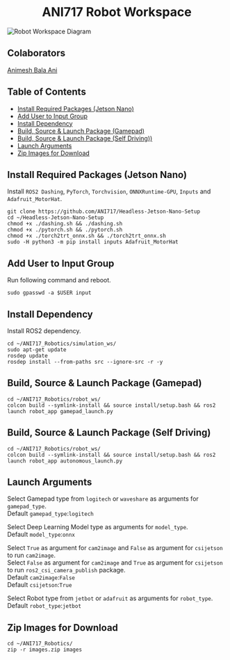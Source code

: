 <p align="center">
  <h1 align="center">ANI717 Robot Workspace</h1>
</p>

<img src="https://github.com/ANI717/ANI717_Robotics/blob/main/Robot%20Workspace.png" alt="Robot Workspace Diagram" class="inline"/><br/>

## Colaborators
[Animesh Bala Ani](https://www.linkedin.com/in/ani717/)

## Table of Contents
* [Install Required Packages (Jetson Nano)](#jetson) <br/>
* [Add User to Input Group](#user) <br/>
* [Install Dependency](#install) <br/>
* [Build, Source & Launch Package (Gamepad)](#gamepad) <br/>
* [Build, Source & Launch Package (Self Driving))](#self) <br/>
* [Launch Arguments](#arg) <br/>
* [Zip Images for Download](#zip) <br/>

## Install Required Packages (Jetson Nano) <a name="jetson"></a>
Install `ROS2 Dashing`, `PyTorch`, `Torchvision`, `ONNXRuntime-GPU`, `Inputs` and `Adafruit_MotorHat`.<br/>
```
git clone https://github.com/ANI717/Headless-Jetson-Nano-Setup
cd ~/Headless-Jetson-Nano-Setup
chmod +x ./dashing.sh && ./dashing.sh
chmod +x ./pytorch.sh && ./pytorch.sh
chmod +x ./torch2trt_onnx.sh && ./torch2trt_onnx.sh
sudo -H python3 -m pip install inputs Adafruit_MotorHat
```

## Add User to Input Group <a name="user"></a>
Run following command and reboot.<br/>
```
sudo gpasswd -a $USER input
```

## Install Dependency <a name="install"></a>
Install ROS2 dependency.<br/>
```
cd ~/ANI717_Robotics/simulation_ws/
sudo apt-get update
rosdep update
rosdep install --from-paths src --ignore-src -r -y
```

## Build, Source & Launch Package (Gamepad) <a name="gamepad"></a>
```
cd ~/ANI717_Robotics/robot_ws/
colcon build --symlink-install && source install/setup.bash && ros2 launch robot_app gamepad_launch.py
```

## Build, Source & Launch Package (Self Driving) <a name="self"></a>
```
cd ~/ANI717_Robotics/robot_ws/
colcon build --symlink-install && source install/setup.bash && ros2 launch robot_app autonomous_launch.py
```

## Launch Arguments <a name="arg"></a>
Select Gamepad type from `logitech` or `waveshare` as arguments for `gamepad_type`.<br/>
Default `gamepad_type`:`logitech`<br/>

Select Deep Learning Model type as arguments for `model_type`.<br/>
Default `model_type`:`onnx`<br/>

Select `True` as argument for `cam2image` and `False` as argument for `csijetson` to run `cam2image`.<br/>
Select `False` as argument for `cam2image` and `True` as argument for `csijetson` to run `ros2_csi_camera_publish` package.<br/>
Default `cam2image`:`False`<br/>
Default `csijetson`:`True`<br/> 

Select Robot type from `jetbot` or `adafruit` as arguments for `robot_type`.<br/>
Default `robot_type`:`jetbot`<br/> 

## Zip Images for Download <a name="zip"></a>
```
cd ~/ANI717_Robotics/
zip -r images.zip images
```
